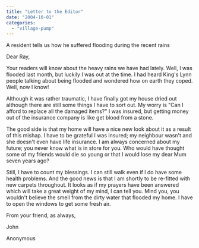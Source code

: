 ```yaml
---
title: "Letter to the Editor"
date: "2004-10-01"
categories: 
  - "village-pump"
---
```


A resident tells us how he suffered flooding during the recent rains

Dear Ray,

Your readers will know about the heavy rains we have had lately. Well, I was flooded last month, but luckily I was out at the time. I had heard King's Lynn people talking about being flooded and wondered how on earth they coped. Well, now I know!

Although it was rather traumatic, I have finally got my house dried out although there are still some things I have to sort out. My worry is "Can I afford to replace all the damaged items?" I was insured, but getting money out of the insurance company is like get blood from a stone.

The good side is that my home will have a nice new look about it as a result of this mishap. I have to be grateful I was insured; my neighbour wasn't and she doesn't even have life insurance. I am always concerned about my future; you never know what is in store for you. Who would have thought some of my friends would die so young or that I would lose my dear Mum seven years ago?

Still, I have to count my blessings. I can still walk even if I do have some health problems. And the good news is that I am shortly to be re-fitted with new carpets throughout. It looks as if my prayers have been answered which will take a great weight of my mind, I can tell you. Mind you, you wouldn't believe the smell from the dirty water that flooded my home. I have to open the windows to get some fresh air.

From your friend, as always,

John

Anonymous
